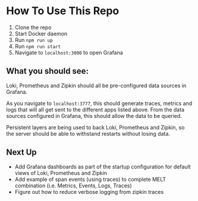 # How To Use This Repo

1. Clone the repo
2. Start Docker daemon
3. Run `npm run up`
4. Run `npm run start`
5. Navigate to `localhost:3000` to open Grafana

## What you should see:

Loki, Prometheus and Zipkin should all be pre-configured data sources in Grafana.

As you navigate to `localhost:3777`, this should generate traces, metrics and logs that will all get sent to the different apps listed above. From the data sources configured in Grafana, this should allow the data to be queried.

Persistent layers are being used to back Loki, Prometheus and Zipkin, so the server should be able to withstand restarts without losing data.

## Next Up

- Add Grafana dashboards as part of the startup configuration for default views of Loki, Prometheus and Zipkin
- Add example of span events (using traces) to complete MELT combination (i.e. Metrics, Events, Logs, Traces)
- Figure out how to reduce verbose logging from zipkin traces
